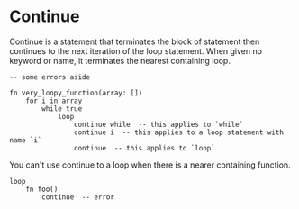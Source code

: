 # Continue

Continue is a statement that terminates the block of statement then continues to the next iteration of the loop statement. When given no keyword or name, it terminates the nearest containing loop.

```stick
-- some errors aside

fn very_loopy_function(array: [])
    for i in array
        while true
            loop
                continue while  -- this applies to `while`
                continue i  -- this applies to a loop statement with name `i`
                continue  -- this applies to `loop`

```

You can't use continue to a loop when there is a nearer containing function.

```stick
loop
    fn foo()
        continue  -- error

```
